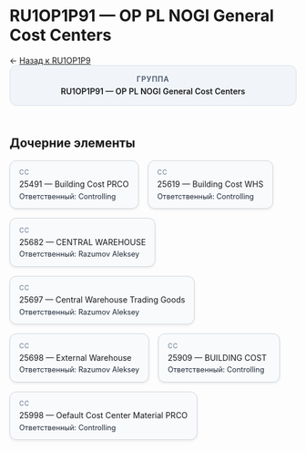 # RU1OP1P91 — OP PL NOGI General Cost Centers
<p class="cc-breadcrumb">← <a href='../../level_04/RU1OP1P9/'>Назад к RU1OP1P9</a></p>
<style>
.cc-container { display: flex; flex-direction: column; gap: 1.5rem; }
.cc-breadcrumb { margin: 0; }
.cc-parent { padding: 1rem 1.25rem; border-radius: 12px; background: #f1f5f9; border: 1px solid #d8dee9; text-align: center; font-weight: 600; }
.cc-parent .cc-tag { font-size: 0.8rem; text-transform: uppercase; color: #475569; letter-spacing: 0.06em; }
.cc-children { display: flex; flex-wrap: wrap; gap: 1rem; }
.cc-tile { display: block; min-width: 180px; padding: 0.85rem 1rem; border-radius: 12px; border: 1px solid #d1d5db; background: #ffffff; box-shadow: 0 2px 4px rgba(15, 23, 42, 0.08); transition: transform 0.1s ease, box-shadow 0.1s ease; color: inherit; text-decoration: none; }
.cc-tile:hover { transform: translateY(-2px); box-shadow: 0 6px 12px rgba(15, 23, 42, 0.15); }
.cc-tile-leaf { background: #f8fafc; }
.cc-tag { font-size: 0.7rem; color: #64748b; text-transform: uppercase; letter-spacing: 0.08em; margin-bottom: 0.3rem; }
.cc-person { margin-top: 0.35rem; font-size: 0.8rem; color: #1f2937; }
</style>
<div class='cc-container'>
  <div class='cc-parent'>
    <div class='cc-tag'>Группа</div>
    <div>RU1OP1P91 — OP PL NOGI General Cost Centers</div>
  </div>
  <div>
    <h2>Дочерние элементы</h2>
<div class='cc-children'><div class='cc-tile cc-tile-leaf'><div class='cc-tag'>CC</div><div>25491 — Building Cost PRCO</div><div class="cc-person">Ответственный: Controlling</div></div><div class='cc-tile cc-tile-leaf'><div class='cc-tag'>CC</div><div>25619 — Building Cost WHS</div><div class="cc-person">Ответственный: Controlling</div></div><div class='cc-tile cc-tile-leaf'><div class='cc-tag'>CC</div><div>25682 — CENTRAL WAREHOUSE</div><div class="cc-person">Ответственный: Razumov Aleksey</div></div><div class='cc-tile cc-tile-leaf'><div class='cc-tag'>CC</div><div>25697 — Central Warehouse Trading Goods</div><div class="cc-person">Ответственный: Razumov Aleksey</div></div><div class='cc-tile cc-tile-leaf'><div class='cc-tag'>CC</div><div>25698 — External Warehouse</div><div class="cc-person">Ответственный: Razumov Aleksey</div></div><div class='cc-tile cc-tile-leaf'><div class='cc-tag'>CC</div><div>25909 — BUILDING COST</div><div class="cc-person">Ответственный: Controlling</div></div><div class='cc-tile cc-tile-leaf'><div class='cc-tag'>CC</div><div>25998 — Oefault Cost Center Material PRCO</div><div class="cc-person">Ответственный: Controlling</div></div></div>
  </div>
</div>
